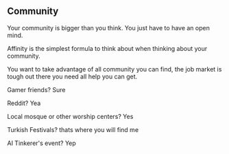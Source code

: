 ## Community

Your community is bigger than you think. You just have to have an open mind. 

Affinity is the simplest formula to think about when thinking about your community.

You want to take advantage of all community you can find, the job market is tough out there you need all help you can get.

Gamer friends? Sure

Reddit? Yea

Local mosque or other worship centers? Yes

Turkish Festivals? thats where you will find me

AI Tinkerer's event? Yep